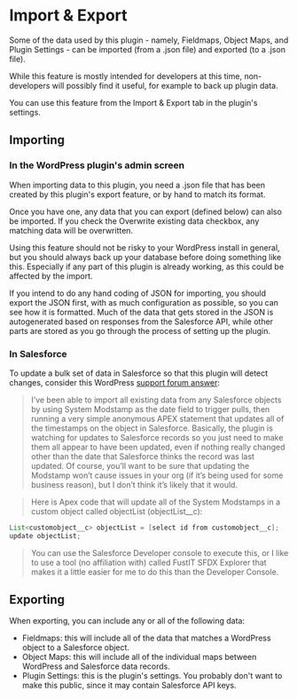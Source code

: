 # Import & Export

Some of the data used by this plugin - namely, Fieldmaps, Object Maps, and Plugin Settings - can be imported (from a .json file) and exported (to a .json file).

While this feature is mostly intended for developers at this time, non-developers will possibly find it useful, for example to back up plugin data.

You can use this feature from the Import &amp; Export tab in the plugin's settings.

## Importing

### In the WordPress plugin's admin screen

When importing data to this plugin, you need a .json file that has been created by this plugin's export feature, or by hand to match its format.

Once you have one, any data that you can export (defined below) can also be imported. If you check the Overwrite existing data checkbox, any matching data will be overwritten.

Using this feature should not be risky to your WordPress install in general, but you should always back up your database before doing something like this. Especially if any part of this plugin is already working, as this could be affected by the import.

If you intend to do any hand coding of JSON for importing, you should export the JSON first, with as much configuration as possible, so you can see how it is formatted. Much of the data that gets stored in the JSON is autogenerated based on responses from the Salesforce API, while other parts are stored as you go through the process of setting up the plugin.

### In Salesforce

To update a bulk set of data in Salesforce so that this plugin will detect changes, consider this WordPress [support forum answer](https://wordpress.org/support/topic/can-import-all-the-user-from-salesforce-to-wordpress/#post-13817998):

> I’ve been able to import all existing data from any Salesforce objects by using System Modstamp as the date field to trigger pulls, then running a very simple anonymous APEX statement that updates all of the timestamps on the object in Salesforce. Basically, the plugin is watching for updates to Salesforce records so you just need to make them all appear to have been updated, even if nothing really changed other than the date that Salesforce thinks the record was last updated. Of course, you’ll want to be sure that updating the Modstamp won’t cause issues in your org (if it’s being used for some business reason), but I don’t think it’s likely that it would.

> Here is Apex code that will update all of the System Modstamps in a custom object called objectList (objectList__c):

``` java
List<customobject__c> objectList = [select id from customobject__c];
update objectList;
```

> You can use the Salesforce Developer console to execute this, or I like to use a tool (no affiliation with) called FustIT SFDX Explorer that makes it a little easier for me to do this than the Developer Console.

## Exporting

When exporting, you can include any or all of the following data:

- Fieldmaps: this will include all of the data that matches a WordPress object to a Salesforce object.
- Object Maps: this will include all of the individual maps between WordPress and Salesforce data records.
- Plugin Settings: this is the plugin's settings. You probably don't want to make this public, since it may contain Salesforce API keys.
